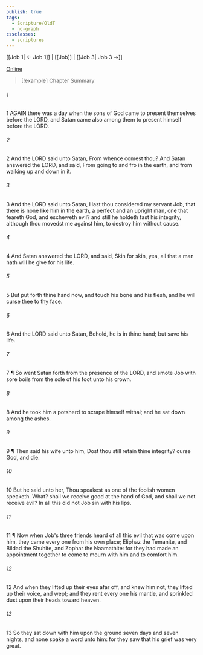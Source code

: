 ```yaml
---
publish: true
tags:
  - Scripture/OldT
  - no-graph
cssclasses:
  - scriptures
---
```

[[Job 1| ← Job 1]] | [[Job]] | [[Job 3| Job 3 →]]

[Online](https://churchofjesuschrist.org/study/scriptures/ot/job/2?lang=eng)

>[!example] Chapter Summary
>
###### 1
1 AGAIN there was a day when the sons of God came to present themselves before the LORD, and Satan came also among them to present himself before the LORD.
###### 2
2 And the LORD said unto Satan, From whence comest thou?  And Satan answered the LORD, and said, From going to and fro in the earth, and from walking up and down in it.
###### 3
3 And the LORD said unto Satan, Hast thou considered my servant Job, that there is none like him in the earth, a perfect and an upright man, one that feareth God, and escheweth evil?  and still he holdeth fast his integrity, although thou movedst me against him, to destroy him without cause.
###### 4
4 And Satan answered the LORD, and said, Skin for skin, yea, all that a man hath will he give for his life.
###### 5
5 But put forth thine hand now, and touch his bone and his flesh, and he will curse thee to thy face.
###### 6
6 And the LORD said unto Satan, Behold, he is in thine hand; but save his life.
###### 7
7 ¶ So went Satan forth from the presence of the LORD, and smote Job with sore boils from the sole of his foot unto his crown.
###### 8
8 And he took him a potsherd to scrape himself withal; and he sat down among the ashes.
###### 9
9 ¶ Then said his wife unto him, Dost thou still retain thine integrity?  curse God, and die.
###### 10
10 But he said unto her, Thou speakest as one of the foolish women speaketh.  What?  shall we receive good at the hand of God, and shall we not receive evil?  In all this did not Job sin with his lips.
###### 11
11 ¶ Now when Job's three friends heard of all this evil that was come upon him, they came every one from his own place; Eliphaz the Temanite, and Bildad the Shuhite, and Zophar the Naamathite: for they had made an appointment together to come to mourn with him and to comfort him.
###### 12
12 And when they lifted up their eyes afar off, and knew him not, they lifted up their voice, and wept; and they rent every one his mantle, and sprinkled dust upon their heads toward heaven.
###### 13
13 So they sat down with him upon the ground seven days and seven nights, and none spake a word unto him: for they saw that his grief was very great.




